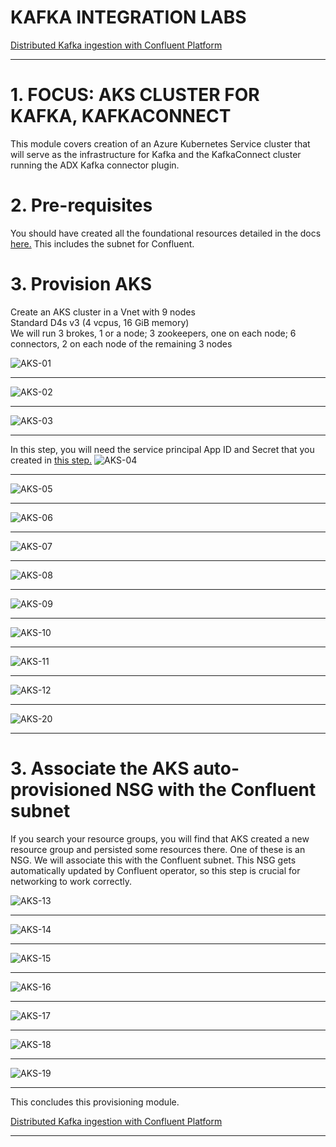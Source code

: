 # KAFKA INTEGRATION LABS

[Distributed Kafka ingestion with Confluent Platform](../README.md)
<hr>

# 1. FOCUS: AKS CLUSTER FOR KAFKA, KAFKACONNECT
This module covers creation of an Azure Kubernetes Service cluster that will serve as the infrastructure for Kafka and the KafkaConnect cluster running the ADX Kafka connector plugin.

# 2. Pre-requisites
You should have created all the foundational resources detailed in the docs [here.](../common/README.md)  This includes the subnet for Confluent.

# 3. Provision AKS

Create an AKS cluster in a Vnet with 9 nodes<br>
Standard D4s v3 (4 vcpus, 16 GiB memory)<br>
We will run 3 brokes, 1 or a node; 3 zookeepers, one on each node; 6 connectors, 2 on each node of the remaining 3 nodes<br>

![AKS-01](../images/confluent-01.png)
<br>
<hr>

![AKS-02](../images/confluent-02.png)
<br>
<hr>

![AKS-03](../images/confluent-03.png)
<br>
<hr>

In this step, you will need the service principal App ID and Secret that you created in [this step.](../common/create-spn.md) 
![AKS-04](../images/confluent-04.png)
<br>
<hr>

![AKS-05](../images/confluent-05.png)
<br>
<hr>

![AKS-06](../images/confluent-06.png)
<br>
<hr>

![AKS-07](../images/confluent-07.png)
<br>
<hr>

![AKS-08](../images/confluent-08.png)
<br>
<hr>

![AKS-09](../images/confluent-09.png)
<br>
<hr>

![AKS-10](../images/confluent-10.png)
<br>
<hr>

![AKS-11](../images/confluent-11.png)
<br>
<hr>

![AKS-12](../images/confluent-12.png)
<br>
<hr>

![AKS-20](../images/confluent-20.png)
<br>
<hr>

# 3. Associate the AKS auto-provisioned NSG with the Confluent subnet

If you search your resource groups, you will find that AKS created a new resource group and persisted some resources there.  One of these is an NSG.  We will associate this with the Confluent subnet.  This NSG gets automatically updated by Confluent operator, so this step is crucial for networking to work correctly.

![AKS-13](../images/confluent-13.png)
<br>
<hr>

![AKS-14](../images/confluent-14.png)
<br>
<hr>

![AKS-15](../images/confluent-15.png)
<br>
<hr>

![AKS-16](../images/confluent-16.png)
<br>
<hr>

![AKS-17](../images/confluent-17.png)
<br>
<hr>

![AKS-18](../images/confluent-18.png)
<br>
<hr>

![AKS-19](../images/confluent-19.png)
<br>
<hr>

This concludes this provisioning module.

[Distributed Kafka ingestion with Confluent Platform](../README.md)
<hr>


